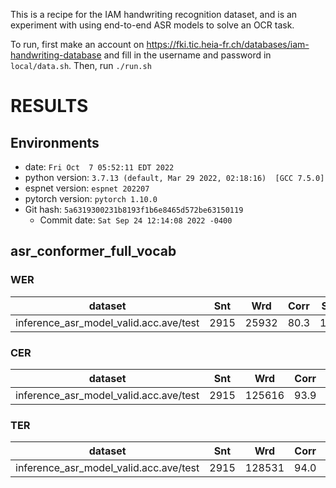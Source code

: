 This is a recipe for the IAM handwriting recognition dataset, and is an experiment with using end-to-end
ASR models to solve an OCR task.

To run, first make an account on https://fki.tic.heia-fr.ch/databases/iam-handwriting-database and fill
in the username and password in `local/data.sh`. Then, run `./run.sh`


<!-- Generated by scripts/utils/show_asr_result.sh -->
# RESULTS
## Environments
- date: `Fri Oct  7 05:52:11 EDT 2022`
- python version: `3.7.13 (default, Mar 29 2022, 02:18:16)  [GCC 7.5.0]`
- espnet version: `espnet 202207`
- pytorch version: `pytorch 1.10.0`
- Git hash: `5a6319300231b8193f1b6e8465d572be63150119`
  - Commit date: `Sat Sep 24 12:14:08 2022 -0400`

## asr_conformer_full_vocab
### WER

|dataset|Snt|Wrd|Corr|Sub|Del|Ins|Err|S.Err|
|---|---|---|---|---|---|---|---|---|
|inference_asr_model_valid.acc.ave/test|2915|25932|80.3|17.4|2.3|0.9|20.6|73.4|

### CER

|dataset|Snt|Wrd|Corr|Sub|Del|Ins|Err|S.Err|
|---|---|---|---|---|---|---|---|---|
|inference_asr_model_valid.acc.ave/test|2915|125616|93.9|4.4|1.8|0.7|6.8|73.4|

### TER

|dataset|Snt|Wrd|Corr|Sub|Del|Ins|Err|S.Err|
|---|---|---|---|---|---|---|---|---|
|inference_asr_model_valid.acc.ave/test|2915|128531|94.0|4.3|1.7|0.7|6.7|73.4|

